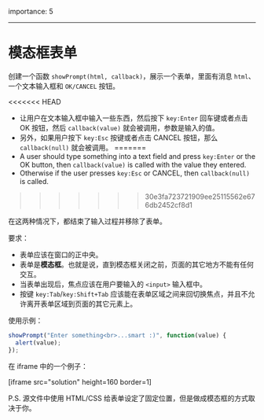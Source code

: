 importance: 5

---

# 模态框表单

创建一个函数 `showPrompt(html, callback)`，展示一个表单，里面有消息 `html`、一个文本输入框和 `OK/CANCEL` 按钮。

<<<<<<< HEAD
- 让用户在文本输入框中输入一些东西，然后按下 `key:Enter` 回车键或者点击 OK 按钮，然后 `callback(value)` 就会被调用，参数是输入的值。
- 另外，如果用户按下 `key:Esc` 按键或者点击 CANCEL 按钮，那么 `callback(null)` 就会被调用。
=======
- A user should type something into a text field and press `key:Enter` or the OK button, then `callback(value)` is called with the value they entered.
- Otherwise if the user presses `key:Esc` or CANCEL, then `callback(null)` is called.
>>>>>>> 30e3fa723721909ee25115562e676db2452cf8d1

在这两种情况下，都结束了输入过程并移除了表单。

要求：

- 表单应该在窗口的正中央。
- 表单是**模态框**。也就是说，直到模态框关闭之前，页面的其它地方不能有任何交互。
- 当表单出现后，焦点应该在用户要输入的 `<input>` 输入框中。
- 按键 `key:Tab`/`key:Shift+Tab` 应该能在表单区域之间来回切换焦点，并且不允许离开表单区域到页面的其它元素上。

使用示例：

```js
showPrompt("Enter something<br>...smart :)", function(value) {
  alert(value);
});
```

在 iframe 中的一个例子：

[iframe src="solution" height=160 border=1]

P.S. 源文件中使用 HTML/CSS 给表单设定了固定位置，但是做成模态框的方式取决于你。
